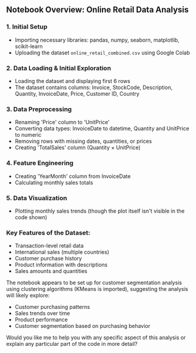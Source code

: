 

## Notebook Overview: Online Retail Data Analysis

### 1. **Initial Setup**
- Importing necessary libraries: pandas, numpy, seaborn, matplotlib, scikit-learn
- Uploading the dataset `online_retail_combined.csv` using Google Colab

### 2. **Data Loading & Initial Exploration**
- Loading the dataset and displaying first 6 rows
- The dataset contains columns: Invoice, StockCode, Description, Quantity, InvoiceDate, Price, Customer ID, Country

### 3. **Data Preprocessing**
- Renaming 'Price' column to 'UnitPrice'
- Converting data types: InvoiceDate to datetime, Quantity and UnitPrice to numeric
- Removing rows with missing dates, quantities, or prices
- Creating 'TotalSales' column (Quantity × UnitPrice)

### 4. **Feature Engineering**
- Creating 'YearMonth' column from InvoiceDate
- Calculating monthly sales totals

### 5. **Data Visualization**
- Plotting monthly sales trends (though the plot itself isn't visible in the code shown)

### Key Features of the Dataset:
- Transaction-level retail data
- International sales (multiple countries)
- Customer purchase history
- Product information with descriptions
- Sales amounts and quantities

The notebook appears to be set up for customer segmentation analysis using clustering algorithms (KMeans is imported), suggesting the analysis will likely explore:
- Customer purchasing patterns
- Sales trends over time
- Product performance
- Customer segmentation based on purchasing behavior

Would you like me to help you with any specific aspect of this analysis or explain any particular part of the code in more detail?
